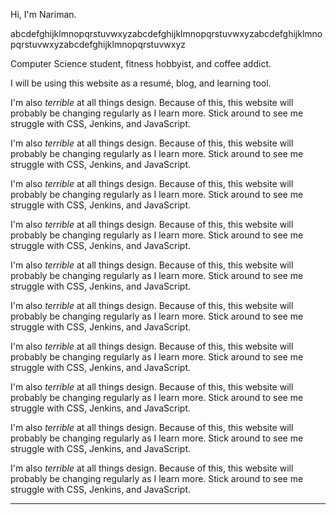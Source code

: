 
Hi, I'm Nariman.


abcdefghijklmnopqrstuvwxyzabcdefghijklmnopqrstuvwxyzabcdefghijklmnopqrstuvwxyzabcdefghijklmnopqrstuvwxyz



Computer Science student, fitness hobbyist, and coffee addict. 

I will be using this website as a resumé, blog, and learning tool. 

I'm also *terrible* at all things design. Because of this, this website will probably be changing regularly as I learn more. Stick around to see me struggle with CSS, Jenkins, and JavaScript. 

I'm also *terrible* at all things design. Because of this, this website will probably be changing regularly as I learn more. Stick around to see me struggle with CSS, Jenkins, and JavaScript. 

I'm also *terrible* at all things design. Because of this, this website will probably be changing regularly as I learn more. Stick around to see me struggle with CSS, Jenkins, and JavaScript. 

I'm also *terrible* at all things design. Because of this, this website will probably be changing regularly as I learn more. Stick around to see me struggle with CSS, Jenkins, and JavaScript. 

I'm also *terrible* at all things design. Because of this, this website will probably be changing regularly as I learn more. Stick around to see me struggle with CSS, Jenkins, and JavaScript. 

I'm also *terrible* at all things design. Because of this, this website will probably be changing regularly as I learn more. Stick around to see me struggle with CSS, Jenkins, and JavaScript. 

I'm also *terrible* at all things design. Because of this, this website will probably be changing regularly as I learn more. Stick around to see me struggle with CSS, Jenkins, and JavaScript. 

I'm also *terrible* at all things design. Because of this, this website will probably be changing regularly as I learn more. Stick around to see me struggle with CSS, Jenkins, and JavaScript. 

I'm also *terrible* at all things design. Because of this, this website will probably be changing regularly as I learn more. Stick around to see me struggle with CSS, Jenkins, and JavaScript. 

I'm also *terrible* at all things design. Because of this, this website will probably be changing regularly as I learn more. Stick around to see me struggle with CSS, Jenkins, and JavaScript. 


---